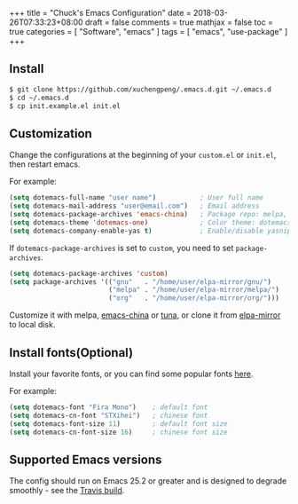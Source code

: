 +++
title = "Chuck's Emacs Configuration"
date = 2018-03-26T07:33:23+08:00
draft = false
comments = true
mathjax = false
toc = true
categories = [ "Software", "emacs" ]
tags = [ "emacs", "use-package" ]
+++

## Install

```sh
$ git clone https://github.com/xuchengpeng/.emacs.d.git ~/.emacs.d
$ cd ~/.emacs.d
$ cp init.example.el init.el
```

## Customization

Change the configurations at the beginning of your `custom.el` or `init.el`, then restart emacs.

For example:
```el
(setq dotemacs-full-name "user name")           ; User full name
(setq dotemacs-mail-address "user@email.com")   ; Email address
(setq dotemacs-package-archives 'emacs-china)   ; Package repo: melpa, emacs-china, tuna or custom
(setq dotemacs-theme 'dotemacs-one)             ; Color theme: dotemacs-one, dotemacs-one-light...
(setq dotemacs-company-enable-yas t)            ; Enable/disable yasnippet for company: t or nil
```
<!--more-->
If `dotemacs-package-archives` is set to `custom`, you need to set `package-archives`.
```el
(setq dotemacs-package-archives 'custom)
(setq package-archives '(("gnu"   . "/home/user/elpa-mirror/gnu/")
                         ("melpa" . "/home/user/elpa-mirror/melpa/")
                         ("org"   . "/home/user/elpa-mirror/org/")))
```

Customize it with melpa, [emacs-china](https://elpa.emacs-china.org/) or [tuna](https://mirror.tuna.tsinghua.edu.cn/help/elpa/), or clone it from [elpa-mirror](https://github.com/xuchengpeng/elpa-mirror) to local disk.

## Install fonts(Optional)

Install your favorite fonts, or you can find some popular fonts [here](https://github.com/xuchengpeng/fonts).

For example:
```el
(setq dotemacs-font "Fira Mono")    ; default font
(setq dotemacs-cn-font "STXihei")   ; chinese font
(setq dotemacs-font-size 11)        ; default font size
(setq dotemacs-cn-font-size 16)     ; chinese font size
```

## Supported Emacs versions

The config should run on Emacs 25.2 or greater and is designed to degrade smoothly - see the [Travis build](https://travis-ci.org/xuchengpeng/.emacs.d).
